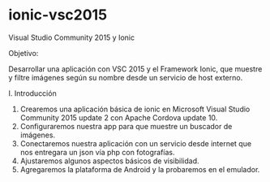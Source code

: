 # ionic-vsc2015

Visual Studio Community 2015 y Ionic

Objetivo:

Desarrollar una aplicación con VSC 2015 y el Framework Ionic, que muestre y filtre imágenes según su nombre desde un servicio de host externo.

I. Introducción

1. Crearemos una aplicación básica de ionic en Microsoft Visual Studio Community 2015 update 2 con Apache Cordova update 10.
2. Configuraremos nuestra app para que muestre un buscador de imágenes.
3. Conectaremos nuestra aplicación con un servicio desde internet que nos entregara un json vía php con fotografías.
4. Ajustaremos algunos aspectos básicos de visibilidad.
5. Agregaremos la plataforma de Android y la probaremos en el emulador.
